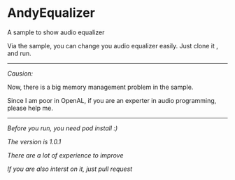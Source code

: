 # AndyEqualizer
A sample to show audio equalizer

Via the sample, you can change you audio equalizer easily. Just clone it , and run.

---

_*Causion:*_

Now, there is a big memory management problem in the sample. 

Since I am poor in OpenAL, if you are an experter in audio programming, please help me.

---

_Before you run, you need pod install :)_

_The version is 1.0.1_

_There are a lot of experience to improve_

_If you are also interst on it, just pull request_
